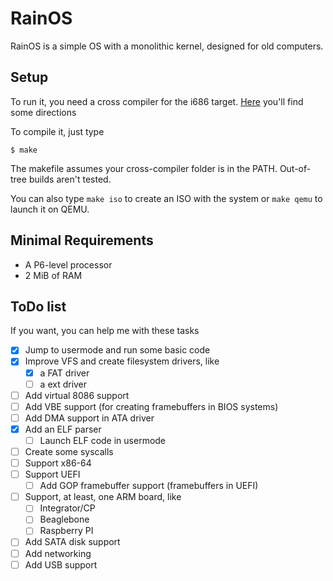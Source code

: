 # RainOS

RainOS is a simple OS with a monolithic kernel, designed for old computers.

## Setup
To run it, you need a cross compiler for the i686 target. [Here](http://wiki.osdev.org/GCC_Cross-Compiler) you'll find some directions

To compile it, just type

```
$ make
```

The makefile assumes your cross-compiler folder is in the PATH.
Out-of-tree builds aren't tested.

You can also type ```make iso``` to create an ISO with the system or ```make qemu``` to launch it on QEMU.

## Minimal Requirements
 - A P6-level processor
 - 2 MiB of RAM

## ToDo list

If you want, you can help me with these tasks

- [X] Jump to usermode and run some basic code
- [X] Improve VFS and create filesystem drivers, like
  - [X] a FAT driver
  - [ ] a ext driver
- [ ] Add virtual 8086 support
- [ ] Add VBE support (for creating framebuffers in BIOS systems)  
- [ ] Add DMA support in ATA driver
- [X] Add an ELF parser
  - [ ] Launch ELF code in usermode
- [ ] Create some syscalls
- [ ] Support x86-64
- [ ] Support UEFI
  - [ ] Add GOP framebuffer support (framebuffers in UEFI)
- [ ] Support, at least, one ARM board, like
  - [ ] Integrator/CP
  - [ ] Beaglebone
  - [ ] Raspberry PI
- [ ] Add SATA disk support
- [ ] Add networking
- [ ] Add USB support
